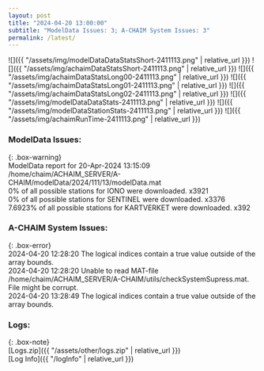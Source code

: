 ```yaml
---
layout: post
title: "2024-04-20 13:00:00"
subtitle: "ModelData Issues: 3; A-CHAIM System Issues: 3"
permalink: /latest/
---
```


![]({{ "/assets/img/modelDataDataStatsShort-2411113.png" | relative_url }})
![]({{ "/assets/img/achaimDataStatsShort-2411113.png" | relative_url }})
![]({{ "/assets/img/achaimDataStatsLong00-2411113.png" | relative_url }})
![]({{ "/assets/img/achaimDataStatsLong01-2411113.png" | relative_url }})
![]({{ "/assets/img/achaimDataStatsLong02-2411113.png" | relative_url }})
![]({{ "/assets/img/modelDataDataStats-2411113.png" | relative_url }})
![]({{ "/assets/img/modelDataStationStats-2411113.png" | relative_url }})
![]({{ "/assets/img/achaimRunTime-2411113.png" | relative_url }})


### ModelData Issues:  
  
{: .box-warning}  
 ModelData report for 20-Apr-2024 13:15:09   
 /home/chaim/ACHAIM_SERVER/A-CHAIM/modelData/2024/111/13/modelData.mat   
 0% of all possible stations for IONO were downloaded. x3921   
 0% of all possible stations for SENTINEL were downloaded. x3376   
 7.6923% of all possible stations for KARTVERKET were downloaded. x392   
  
### A-CHAIM System Issues:  
  
{: .box-error}  
2024-04-20 12:28:20 The logical indices contain a true value outside of the array bounds.  
2024-04-20 12:28:20 Unable to read MAT-file /home/chaim/ACHAIM_SERVER/A-CHAIM/utils/checkSystemSupress.mat. File might be corrupt.  
2024-04-20 13:28:49 The logical indices contain a true value outside of the array bounds.  

### Logs:  
  
{: .box-note}  
[Logs.zip]({{ "/assets/other/logs.zip" | relative_url }})  
[Log Info]({{ "/logInfo" | relative_url }})  
